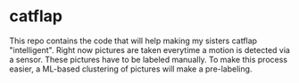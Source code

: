 # catflap

This repo contains the code that will help making my sisters catflap "intelligent". Right now pictures are taken everytime a motion is detected via a sensor.
These pictures have to be labeled manually. To make this process easier, a ML-based clustering of pictures will make a pre-labeling.
